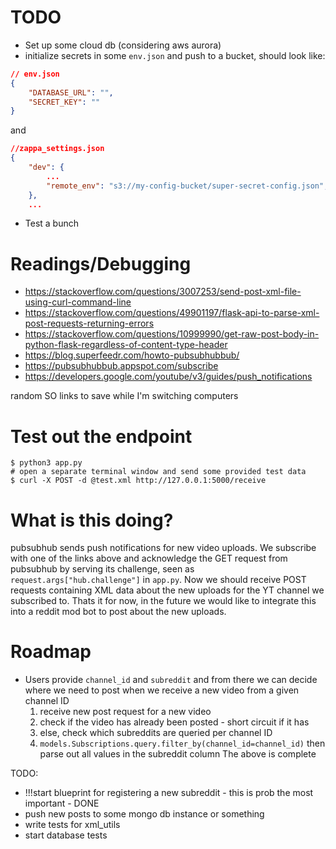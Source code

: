 # TODO
* Set up some cloud db (considering aws aurora)
* initialize secrets in some `env.json` and push to a bucket, should look like:
```json
// env.json
{
    "DATABASE_URL": "",
    "SECRET_KEY": ""
}
```
and
```json
//zappa_settings.json
{
    "dev": {
        ...
        "remote_env": "s3://my-config-bucket/super-secret-config.json",
    },
    ...

```
* Test a bunch

# Readings/Debugging
* https://stackoverflow.com/questions/3007253/send-post-xml-file-using-curl-command-line
* https://stackoverflow.com/questions/49901197/flask-api-to-parse-xml-post-requests-returning-errors
* https://stackoverflow.com/questions/10999990/get-raw-post-body-in-python-flask-regardless-of-content-type-header
* https://blog.superfeedr.com/howto-pubsubhubbub/
* https://pubsubhubbub.appspot.com/subscribe
* https://developers.google.com/youtube/v3/guides/push_notifications

random SO links to save while I'm switching computers

# Test out the endpoint
```shell
$ python3 app.py
# open a separate terminal window and send some provided test data
$ curl -X POST -d @test.xml http://127.0.0.1:5000/receive
```

# What is this doing?
pubsubhub sends push notifications for new video uploads. We subscribe with one of the links above and acknowledge the GET request from pubsubhub by serving its challenge, seen as `request.args["hub.challenge"]` in `app.py`. Now we should receive POST requests containing XML data about the new uploads for the YT channel we subscribed to. Thats it for now, in the future we would like to integrate this into a reddit mod bot to post about the new uploads.

# Roadmap
* Users provide `channel_id` and `subreddit` and from there we can decide where we need to post when we receive a new video from a given channel ID
	1. receive new post request for a new video
	2. check if the video has already been posted - short circuit if it has
	3. else, check which subreddits are queried per channel ID
	4. `models.Subscriptions.query.filter_by(channel_id=channel_id)` then parse out all values in the subreddit column
The above is complete

TODO:
* !!!start blueprint for registering a new subreddit - this is prob the most important - DONE
* push new posts to some mongo db instance or something
* write tests for xml_utils
* start database tests 
